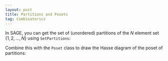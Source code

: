 ```yaml
---
layout: post
title: Partitions and Posets
tag: Combinatorics
---
```


In SAGE, you can get the set of (unordered) partitions of the $N$ element set $\{1,2,\dots,N\}$ using `SetPartitions`:

<div class="sage">
  <script type="text/x-sage">
N = 3
P = SetPartitions(N)
P
  </script>
</div>

Combine this with the `Poset` class to draw the Hasse diagram of the poset of partitions:

<div class="sage">
  <script type="text/x-sage">
def Partition_Poset(X):
  return Poset((SetPartitions(X),lambda q,p: q in p.refinements()))
  </script>
</div>
